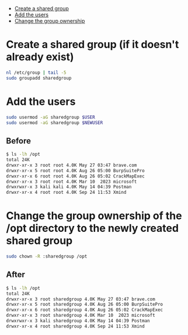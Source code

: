- [Create a shared group](#create-a-shared-group-if-it-doesnt-already-exist)
- [Add the users](#add-the-users)
- [Change the group ownership](#change-the-group-ownership-of-the-opt-directory-to-the-newly-created-shared-group)


# Create a shared group (if it doesn't already exist)
```sh
nl /etc/group | tail -5
sudo groupadd sharedgroup
```

# Add the users
```sh
sudo usermod -aG sharedgroup $USER
sudo usermod -aG sharedgroup $NEWUSER
```

## Before
```sh
$ ls -lh /opt                                                                                                
total 24K
drwxr-xr-x 3 root root 4.0K May 27 03:47 brave.com
drwxr-xr-x 5 root root 4.0K Aug 26 05:00 BurpSuitePro
drwxr-xr-x 6 root root 4.0K Aug 26 05:02 CrackMapExec
drwxr-xr-x 3 root root 4.0K Mar 10  2023 microsoft
drwxrwxr-x 3 kali kali 4.0K May 14 04:39 Postman
drwxr-xr-x 4 root root 4.0K Sep 24 11:53 Xmind
```

# Change the group ownership of the /opt directory to the newly created shared group
```sh
sudo chown -R :sharedgroup /opt
```

## After
```sh
$ ls -lh /opt                                                                                                
total 24K
drwxr-xr-x 3 root sharedgroup 4.0K May 27 03:47 brave.com
drwxr-xr-x 5 root sharedgroup 4.0K Aug 26 05:00 BurpSuitePro
drwxr-xr-x 6 root sharedgroup 4.0K Aug 26 05:02 CrackMapExec
drwxr-xr-x 3 root sharedgroup 4.0K Mar 10  2023 microsoft
drwxrwxr-x 3 kali sharedgroup 4.0K May 14 04:39 Postman
drwxr-xr-x 4 root sharedgroup 4.0K Sep 24 11:53 Xmind
```

### 
```sh

```

### 
```sh

```

### 
```sh

```

### 
```sh

```

### 
```sh

```